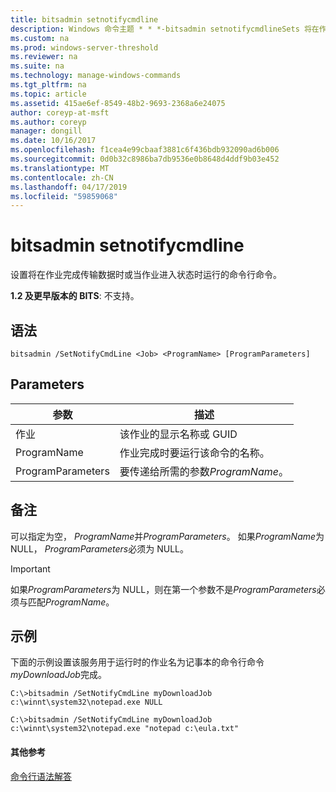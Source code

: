 ```yaml
---
title: bitsadmin setnotifycmdline
description: Windows 命令主题 * * *-bitsadmin setnotifycmdlineSets 将在作业完成传输数据时或当作业进入状态时运行的命令行命令。
ms.custom: na
ms.prod: windows-server-threshold
ms.reviewer: na
ms.suite: na
ms.technology: manage-windows-commands
ms.tgt_pltfrm: na
ms.topic: article
ms.assetid: 415ae6ef-8549-48b2-9693-2368a6e24075
author: coreyp-at-msft
ms.author: coreyp
manager: dongill
ms.date: 10/16/2017
ms.openlocfilehash: f1cea4e99cbaaf3881c6f436bdb932090ad6b006
ms.sourcegitcommit: 0d0b32c8986ba7db9536e0b8648d4ddf9b03e452
ms.translationtype: MT
ms.contentlocale: zh-CN
ms.lasthandoff: 04/17/2019
ms.locfileid: "59859068"
---
```

# <a name="bitsadmin-setnotifycmdline"></a>bitsadmin setnotifycmdline

设置将在作业完成传输数据时或当作业进入状态时运行的命令行命令。

**1.2 及更早版本的 BITS**: 不支持。

## <a name="syntax"></a>语法

```
bitsadmin /SetNotifyCmdLine <Job> <ProgramName> [ProgramParameters]
```

## <a name="parameters"></a>Parameters

|参数|描述|
|---------|-----------|
|作业|该作业的显示名称或 GUID|
|ProgramName|作业完成时要运行该命令的名称。|
|ProgramParameters|要传递给所需的参数*ProgramName*。|

## <a name="remarks"></a>备注

可以指定为空， *ProgramName*并*ProgramParameters*。 如果*ProgramName*为 NULL， *ProgramParameters*必须为 NULL。

> [!IMPORTANT]
> 如果*ProgramParameters*为 NULL，则在第一个参数不是*ProgramParameters*必须与匹配*ProgramName*。

## <a name="BKMK_examples"></a>示例

下面的示例设置该服务用于运行时的作业名为记事本的命令行命令*myDownloadJob*完成。
```
C:\>bitsadmin /SetNotifyCmdLine myDownloadJob c:\winnt\system32\notepad.exe NULL
```
```
C:\>bitsadmin /SetNotifyCmdLine myDownloadJob c:\winnt\system32\notepad.exe "notepad c:\eula.txt"
```

#### <a name="additional-references"></a>其他参考

[命令行语法解答](command-line-syntax-key.md)